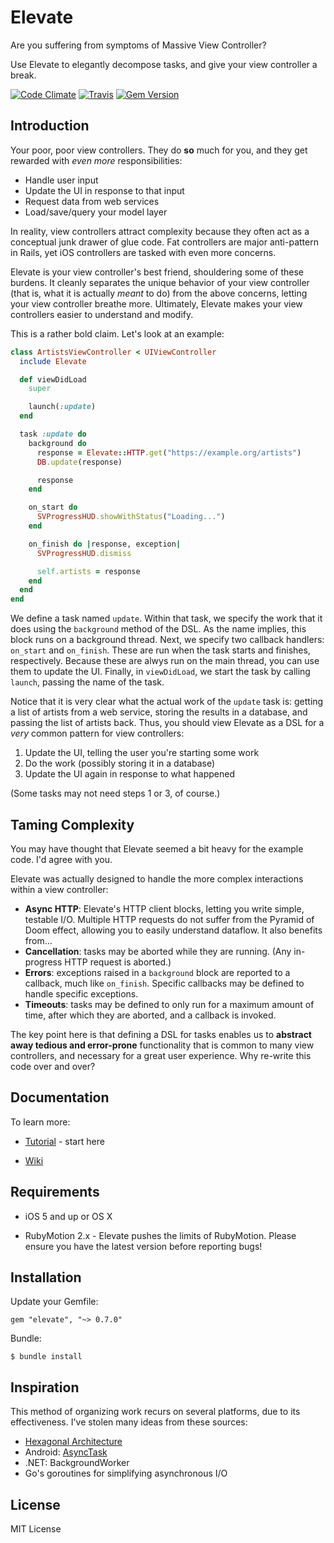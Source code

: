 Elevate
======

Are you suffering from symptoms of Massive View Controller?

Use Elevate to elegantly decompose tasks, and give your view controller a break.

[![Code Climate](https://codeclimate.com/github/mattgreen/elevate.png)](https://codeclimate.com/github/mattgreen/elevate) [![Travis](https://api.travis-ci.org/mattgreen/elevate.png)](https://travis-ci.org/mattgreen/elevate) [![Gem Version](https://badge.fury.io/rb/elevate.png)](http://badge.fury.io/rb/elevate)


Introduction
------------
Your poor, poor view controllers. They do **so** much for you, and they get rewarded with *even more* responsibilities:

* Handle user input
* Update the UI in response to that input
* Request data from web services
* Load/save/query your model layer

In reality, view controllers attract complexity because they often act as a conceptual junk drawer of glue code. Fat controllers are major anti-pattern in Rails, yet iOS controllers are tasked with even more concerns.

Elevate is your view controller's best friend, shouldering some of these burdens. It cleanly separates the unique behavior of your view controller (that is, what it is actually *meant* to do) from the above concerns, letting your view controller breathe more. Ultimately, Elevate makes your view controllers easier to understand and modify.

This is a rather bold claim. Let's look at an example:

```ruby
class ArtistsViewController < UIViewController
  include Elevate

  def viewDidLoad
    super

    launch(:update)
  end

  task :update do
    background do
      response = Elevate::HTTP.get("https://example.org/artists")
      DB.update(response)

      response
    end

    on_start do
      SVProgressHUD.showWithStatus("Loading...")
    end

    on_finish do |response, exception|
      SVProgressHUD.dismiss

      self.artists = response
    end
  end
end
```

We define a task named `update`. Within that task, we specify the work that it does using the `background` method of the DSL. As the name implies, this block runs on a background thread. Next, we specify two callback handlers: `on_start` and `on_finish`. These are run when the task starts and finishes, respectively. Because these are alwys run on the main thread, you can use them to update the UI. Finally, in `viewDidLoad`, we start the task by calling `launch`, passing the name of the task.

Notice that it is very clear what the actual work of the `update` task is: getting a list of artists from a web service, storing the results in a database, and passing the list of artists back. Thus, you should view Elevate as a DSL for a *very* common pattern for view controllers:

1. Update the UI, telling the user you're starting some work
2. Do the work (possibly storing it in a database)
3. Update the UI again in response to what happened

(Some tasks may not need steps 1 or 3, of course.)

Taming Complexity
--------
You may have thought that Elevate seemed a bit heavy for the example code. I'd agree with you.

Elevate was actually designed to handle the more complex interactions within a view controller:

* **Async HTTP**: Elevate's HTTP client blocks, letting you write simple, testable I/O. Multiple HTTP requests do not suffer from the Pyramid of Doom effect, allowing you to easily understand dataflow. It also benefits from...
* **Cancellation**: tasks may be aborted while they are running. (Any in-progress HTTP request is aborted.)
* **Errors**: exceptions raised in a `background` block are reported to a callback, much like `on_finish`. Specific callbacks may be defined to handle specific exceptions.
* **Timeouts**: tasks may be defined to only run for a maximum amount of time, after which they are aborted, and a callback is invoked.

The key point here is that defining a DSL for tasks enables us to **abstract away tedious and error-prone** functionality that is common to many view controllers, and necessary for a great user experience. Why re-write this code over and over?

Documentation
--------
To learn more:

- [Tutorial](https://github.com/mattgreen/elevate/wiki/Tutorial) - start here

- [Wiki](https://github.com/mattgreen/elevate/wiki)

Requirements
------------

- iOS 5 and up or OS X

- RubyMotion 2.x - Elevate pushes the limits of RubyMotion. Please ensure you have the latest version before reporting bugs!

Installation
------------
Update your Gemfile:

    gem "elevate", "~> 0.7.0"

Bundle:

    $ bundle install

Inspiration
-----------
This method of organizing work recurs on several platforms, due to its effectiveness. I've stolen many ideas from these sources:

* [Hexagonal Architecture](http://alistair.cockburn.us/Hexagonal+architecture)
* Android: [AsyncTask](http://developer.android.com/reference/android/os/AsyncTask.html)
* .NET: BackgroundWorker
* Go's goroutines for simplifying asynchronous I/O

License
---------
MIT License

